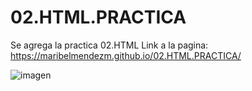 # 02.HTML.PRACTICA

Se agrega la practica 02.HTML
Link a la pagina: https://maribelmendezm.github.io/02.HTML.PRACTICA/

![imagen](https://user-images.githubusercontent.com/96455992/159209492-67cc9924-0a48-44bc-a358-45997de6aa24.png)
